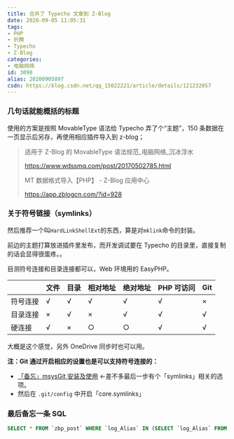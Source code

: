 ```yaml
---
title: 合并了 Typecho 文章到 Z-Blog
date: 2020-09-05 11:05:31
tags:
- PHP
- 折腾
- Typecho
- Z-Blog
categories:
- 电脑网络
id: 3098
alias: 20200905897
csdn: https://blog.csdn.net/qq_15022221/article/details/121232057
---
```


### 几句话就能概括的标题

使用的方案是按照 MovableType 语法给 Typecho 弄了个“主题”，150 条数据在一页显示后另存，再使用相应插件导入到 z-blog；

<!--more-->

> 适用于 Z-Blog 的 MovableType 语法规范\_电脑网络\_沉冰浮水
>
> <a href="https://www.wdssmq.com/post/20170502785.html" target="_blank" title="适用于Z-Blog的MovableType语法规范_电脑网络_沉冰浮水">https://www.wdssmq.com/post/20170502785.html</a>
>
> MT 数据格式导入【PHP】 - Z-Blog 应用中心
>
> <a href="https://app.zblogcn.com/?id=928" target="_blank" title="MT数据格式导入【PHP】 - Z-Blog 应用中心">https://app.zblogcn.com/?id=928</a>

### 关于符号链接（symlinks）

然后推荐一个叫`HardLinkShellExt`的东西，算是对`mklink`命令的封装。

前边的主题打算放进插件里发布，而开发调试要在 Typecho 的目录里，直接复制的话会显得很蛋疼。。

目测符号连接和目录连接都可以，Web 环境用的 EasyPHP。

|          | 文件 | 目录 | 相对地址 | 绝对地址 | PHP 可访问 | Git |
| -------- | ---- | ---- | -------- | -------- | ---------- | --- |
| 符号连接 | √    | √    | √        | √        | √          | ×   |
| 目录连接 | ×    | √    | ×        | √        | √          | √   |
| 硬连接   | √    | ×    | ○        | ○        | √          | √   |

大概是这个感觉，另外 OneDrive 同步时也可以用。

**注：Git 通过开启相应的设置也是可以支持符号连接的：**

- [「备忘」msysGit 安装及使用](https://www.wdssmq.com/post/20140804123.html "「备忘」msysGit安装及使用") ←差不多最后一步有个「symlinks」相关的选项。
- 然后在 `.git/config` 中开启「core.symlinks」

### 最后备忘一条 SQL

```sql
SELECT * FROM `zbp_post` WHERE `log_Alias` IN (SELECT `log_Alias` FROM `zbp_post` GROUP BY `log_Alias` HAVING COUNT(`log_Alias`)>1)
```
<!--3098-->
